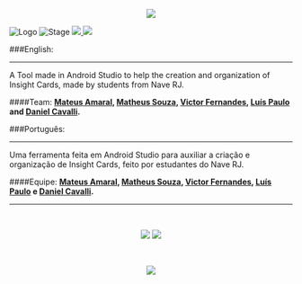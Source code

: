 <p align="center">
  <a href="http://www.insighting.xyz/" target="_blank">
    <img src="http://i.imgur.com/7E73CgZ.png"/>
  </a>
</p>

![Logo](https://img.shields.io/badge/Ins-ighting-blue.svg)
![Stage](https://img.shields.io/badge/Stage-Developing-red.svg)
<a href="http://www.insighting.xyz/">
  <img src="https://img.shields.io/badge/Insighting-Website-green.svg"/>
</a>
<a href="https://www.facebook.com/insightingapp/">
  <img src="https://img.shields.io/badge/Insighting-Facebook-blue.svg"/>
</a>

###English:
___________
A Tool made in Android Studio to help the creation and organization of Insight Cards, made by students from Nave RJ.

####Team:
**[Mateus Amaral](https://github.com/gitmateusamaral), [Matheus Souza](https://github.com/mathino), [Victor Fernandes](https://github.com/victorffernandes), [Luís Paulo](https://github.com/lpaulobos) and [Daniel Cavalli](https://github.com/danielcavalli).**

###Português:
___________
Uma ferramenta feita em Android Studio para auxiliar a criação e organização de Insight Cards, feito por estudantes do Nave RJ.

####Equipe:
**[Mateus Amaral](https://github.com/gitmateusamaral), [Matheus Souza](https://github.com/mathino), [Victor Fernandes](https://github.com/victorffernandes), [Luís Paulo](https://github.com/lpaulobos) e [Daniel Cavalli](https://github.com/danielcavalli).**
___________
</br>

<p align="center">
  <img src="http://i.imgur.com/RTqB4FY.png">
  <img src="http://i.imgur.com/AnrCUyD.png">
</p>

</br>

<p align="center">
  <img src="http://i.imgur.com/D1XTCvc.png">
</p>







